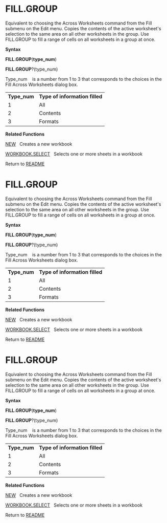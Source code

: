 # FILL.GROUP

Equivalent to choosing the Across Worksheets command from the Fill
submenu on the Edit menu. Copies the contents of the active worksheet's
selection to the same area on all other worksheets in the group. Use
FILL.GROUP to fill a range of cells on all worksheets in a group at
once.

**Syntax**

**FILL.GROUP**(**type\_num**)

**FILL.GROUP**?(type\_num)

Type\_num&nbsp;&nbsp;&nbsp;&nbsp;is a number from 1 to 3 that
corresponds to the choices in the Fill Across Worksheets dialog box.

|               |                                |
| ------------- | ------------------------------ |
| **Type\_num** | **Type of information filled** |
| 1             | All                            |
| 2             | Contents                       |
| 3             | Formats                        |

**Related Functions**

[NEW](NEW.md)&nbsp;&nbsp;&nbsp;Creates a new workbook

[WORKBOOK.SELECT](WORKBOOK.SELECT.md)&nbsp;&nbsp;&nbsp;Selects one or more sheets in a
workbook



Return to [README](README.md#F)

# FILL.GROUP

Equivalent to choosing the Across Worksheets command from the Fill
submenu on the Edit menu. Copies the contents of the active worksheet's
selection to the same area on all other worksheets in the group. Use
FILL.GROUP to fill a range of cells on all worksheets in a group at
once.

**Syntax**

**FILL.GROUP**(**type\_num**)

**FILL.GROUP**?(type\_num)

Type\_num&nbsp;&nbsp;&nbsp;&nbsp;is a number from 1 to 3 that
corresponds to the choices in the Fill Across Worksheets dialog box.

|               |                                |
| ------------- | ------------------------------ |
| **Type\_num** | **Type of information filled** |
| 1             | All                            |
| 2             | Contents                       |
| 3             | Formats                        |

**Related Functions**

[NEW](NEW.md)&nbsp;&nbsp;&nbsp;Creates a new workbook

[WORKBOOK.SELECT](WORKBOOK.SELECT.md)&nbsp;&nbsp;&nbsp;Selects one or more sheets in a
workbook



Return to [README](README.md#F)

# FILL.GROUP

Equivalent to choosing the Across Worksheets command from the Fill
submenu on the Edit menu. Copies the contents of the active worksheet's
selection to the same area on all other worksheets in the group. Use
FILL.GROUP to fill a range of cells on all worksheets in a group at
once.

**Syntax**

**FILL.GROUP**(**type\_num**)

**FILL.GROUP**?(type\_num)

Type\_num&nbsp;&nbsp;&nbsp;&nbsp;is a number from 1 to 3 that
corresponds to the choices in the Fill Across Worksheets dialog box.

|               |                                |
| ------------- | ------------------------------ |
| **Type\_num** | **Type of information filled** |
| 1             | All                            |
| 2             | Contents                       |
| 3             | Formats                        |

**Related Functions**

[NEW](NEW.md)&nbsp;&nbsp;&nbsp;Creates a new workbook

[WORKBOOK.SELECT](WORKBOOK.SELECT.md)&nbsp;&nbsp;&nbsp;Selects one or more sheets in a
workbook



Return to [README](README.md#F)

